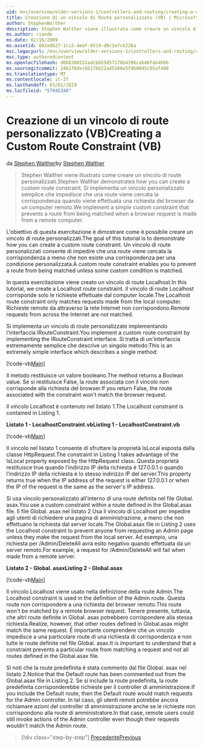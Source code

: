 ```yaml
---
uid: mvc/overview/older-versions-1/controllers-and-routing/creating-a-custom-route-constraint-vb
title: Creazione di un vincolo di Route personalizzato (VB) | Microsoft Docs
author: StephenWalther
description: Stephen Walther viene illustrato come creare un vincolo di route personalizzati. Abbiamo implementato una semplice personalizzato vincolo che impedisce a una route corrispondente w...
ms.author: riande
ms.date: 02/16/2009
ms.assetid: 892edb27-1cc2-4eaf-8314-dbc2efc6228a
msc.legacyurl: /mvc/overview/older-versions-1/controllers-and-routing/creating-a-custom-route-constraint-vb
msc.type: authoredcontent
ms.openlocfilehash: d088380152adcb025857176b4396cab48fa64b66
ms.sourcegitcommit: 24b1f6decbb17bb22a45166e5fdb0845c65af498
ms.translationtype: MT
ms.contentlocale: it-IT
ms.lasthandoff: 03/01/2019
ms.locfileid: "57045348"
---
```

<a name="creating-a-custom-route-constraint-vb"></a><span data-ttu-id="ae851-104">Creazione di un vincolo di route personalizzato (VB)</span><span class="sxs-lookup"><span data-stu-id="ae851-104">Creating a Custom Route Constraint (VB)</span></span>
====================
<span data-ttu-id="ae851-105">da [Stephen Walther](https://github.com/StephenWalther)</span><span class="sxs-lookup"><span data-stu-id="ae851-105">by [Stephen Walther](https://github.com/StephenWalther)</span></span>

> <span data-ttu-id="ae851-106">Stephen Walther viene illustrato come creare un vincolo di route personalizzati.</span><span class="sxs-lookup"><span data-stu-id="ae851-106">Stephen Walther demonstrates how you can create a custom route constraint.</span></span> <span data-ttu-id="ae851-107">Si implementa un vincolo personalizzato semplice che impedisce che una route viene cercata la corrispondenza quando viene effettuata una richiesta del browser da un computer remoto.</span><span class="sxs-lookup"><span data-stu-id="ae851-107">We implement a simple custom constraint that prevents a route from being matched when a browser request is made from a remote computer.</span></span>


<span data-ttu-id="ae851-108">L'obiettivo di questa esercitazione è dimostrare come è possibile creare un vincolo di route personalizzati.</span><span class="sxs-lookup"><span data-stu-id="ae851-108">The goal of this tutorial is to demonstrate how you can create a custom route constraint.</span></span> <span data-ttu-id="ae851-109">Un vincolo di route personalizzati consente di impedire che una route viene cercata la corrispondenza a meno che non esiste una corrispondenza per una condizione personalizzata.</span><span class="sxs-lookup"><span data-stu-id="ae851-109">A custom route constraint enables you to prevent a route from being matched unless some custom condition is matched.</span></span>

<span data-ttu-id="ae851-110">In questa esercitazione viene creato un vincolo di route Localhost.</span><span class="sxs-lookup"><span data-stu-id="ae851-110">In this tutorial, we create a Localhost route constraint.</span></span> <span data-ttu-id="ae851-111">Il vincolo di route Localhost corrisponde solo le richieste effettuate dal computer locale.</span><span class="sxs-lookup"><span data-stu-id="ae851-111">The Localhost route constraint only matches requests made from the local computer.</span></span> <span data-ttu-id="ae851-112">Richieste remote da attraverso la rete Internet non corrispondono.</span><span class="sxs-lookup"><span data-stu-id="ae851-112">Remote requests from across the Internet are not matched.</span></span>

<span data-ttu-id="ae851-113">Si implementa un vincolo di route personalizzate implementando l'interfaccia IRouteConstraint.</span><span class="sxs-lookup"><span data-stu-id="ae851-113">You implement a custom route constraint by implementing the IRouteConstraint interface.</span></span> <span data-ttu-id="ae851-114">Si tratta di un'interfaccia estremamente semplice che descrive un singolo metodo:</span><span class="sxs-lookup"><span data-stu-id="ae851-114">This is an extremely simple interface which describes a single method:</span></span>

[!code-vb[Main](creating-a-custom-route-constraint-vb/samples/sample1.vb)]

<span data-ttu-id="ae851-115">Il metodo restituisce un valore booleano.</span><span class="sxs-lookup"><span data-stu-id="ae851-115">The method returns a Boolean value.</span></span> <span data-ttu-id="ae851-116">Se si restituisce False, la route associata con il vincolo non corrisponde alla richiesta del browser.</span><span class="sxs-lookup"><span data-stu-id="ae851-116">If you return False, the route associated with the constraint won't match the browser request.</span></span>

<span data-ttu-id="ae851-117">Il vincolo Localhost è contenuto nel listato 1.</span><span class="sxs-lookup"><span data-stu-id="ae851-117">The Localhost constraint is contained in Listing 1.</span></span>

<span data-ttu-id="ae851-118">**Listato 1 - LocalhostConstraint.vb**</span><span class="sxs-lookup"><span data-stu-id="ae851-118">**Listing 1 - LocalhostConstraint.vb**</span></span>

[!code-vb[Main](creating-a-custom-route-constraint-vb/samples/sample2.vb)]

<span data-ttu-id="ae851-119">Il vincolo nel listato 1 consente di sfruttare la proprietà IsLocal esposta dalla classe HttpRequest.</span><span class="sxs-lookup"><span data-stu-id="ae851-119">The constraint in Listing 1 takes advantage of the IsLocal property exposed by the HttpRequest class.</span></span> <span data-ttu-id="ae851-120">Questa proprietà restituisce true quando l'indirizzo IP della richiesta è 127.0.0.1 o quando l'indirizzo IP della richiesta è lo stesso indirizzo IP del server.</span><span class="sxs-lookup"><span data-stu-id="ae851-120">This property returns true when the IP address of the request is either 127.0.0.1 or when the IP of the request is the same as the server's IP address.</span></span>

<span data-ttu-id="ae851-121">Si usa vincolo personalizzato all'interno di una route definita nel file Global. asax.</span><span class="sxs-lookup"><span data-stu-id="ae851-121">You use a custom constraint within a route defined in the Global.asax file.</span></span> <span data-ttu-id="ae851-122">Il file Global. asax nel listato 2 Usa il vincolo di Localhost per impedire agli utenti di richiedere una pagina di amministrazione, a meno che non effettuano la richiesta dal server locale.</span><span class="sxs-lookup"><span data-stu-id="ae851-122">The Global.asax file in Listing 2 uses the Localhost constraint to prevent anyone from requesting an Admin page unless they make the request from the local server.</span></span> <span data-ttu-id="ae851-123">Ad esempio, una richiesta per /Admin/DeleteAll avrà esito negativo quando effettuata da un server remoto.</span><span class="sxs-lookup"><span data-stu-id="ae851-123">For example, a request for /Admin/DeleteAll will fail when made from a remote server.</span></span>

<span data-ttu-id="ae851-124">**Listato 2 - Global. asax**</span><span class="sxs-lookup"><span data-stu-id="ae851-124">**Listing 2 - Global.asax**</span></span>

[!code-vb[Main](creating-a-custom-route-constraint-vb/samples/sample3.vb)]

<span data-ttu-id="ae851-125">Il vincolo Localhost viene usato nella definizione della route Admin.</span><span class="sxs-lookup"><span data-stu-id="ae851-125">The Localhost constraint is used in the definition of the Admin route.</span></span> <span data-ttu-id="ae851-126">Questa route non corrispondere a una richiesta del browser remoto.</span><span class="sxs-lookup"><span data-stu-id="ae851-126">This route won't be matched by a remote browser request.</span></span> <span data-ttu-id="ae851-127">Tenere presente, tuttavia, che altri route definite in Global. asax potrebbero corrispondere alla stessa richiesta.</span><span class="sxs-lookup"><span data-stu-id="ae851-127">Realize, however, that other routes defined in Global.asax might match the same request.</span></span> <span data-ttu-id="ae851-128">È importante comprendere che un vincolo impedisce a una particolare route di una richiesta di corrispondenza e non tutte le route definite nel file Global. asax.</span><span class="sxs-lookup"><span data-stu-id="ae851-128">It is important to understand that a constraint prevents a particular route from matching a request and not all routes defined in the Global.asax file.</span></span>

<span data-ttu-id="ae851-129">Si noti che la route predefinita è stata commento dal file Global. asax nel listato 2.</span><span class="sxs-lookup"><span data-stu-id="ae851-129">Notice that the Default route has been commented out from the Global.asax file in Listing 2.</span></span> <span data-ttu-id="ae851-130">Se si include la route predefinita, la route predefinita corrisponderebbe richieste per il controller di amministrazione.</span><span class="sxs-lookup"><span data-stu-id="ae851-130">If you include the Default route, then the Default route would match requests for the Admin controller.</span></span> <span data-ttu-id="ae851-131">In tal caso, gli utenti remoti potrebbe ancora richiamare azioni del controller di amministrazione anche se le richieste non corrispondono alla route di amministratore.</span><span class="sxs-lookup"><span data-stu-id="ae851-131">In that case, remote users could still invoke actions of the Admin controller even though their requests wouldn't match the Admin route.</span></span>

> [!div class="step-by-step"]
> [<span data-ttu-id="ae851-132">Precedente</span><span class="sxs-lookup"><span data-stu-id="ae851-132">Previous</span></span>](creating-a-route-constraint-vb.md)
